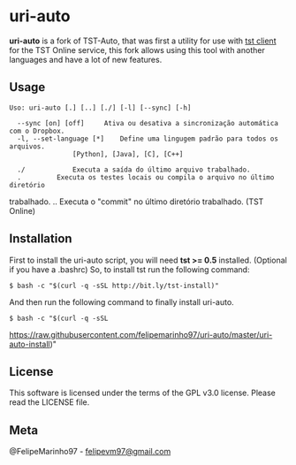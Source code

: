 # uri-auto

<b>uri-auto</b> is a fork of TST-Auto, that was first a utility for use with <a 
href="https://github.com/daltonserey/tst">tst client</a> for 
the 
TST Online service, this fork allows using this tool with another languages and have a lot of 
new features.

## Usage

	Uso: uri-auto [.] [..] [./] [-l] [--sync] [-h]

	  --sync [on] [off]		Ativa ou desativa a sincronização automática com o Dropbox.
	  -l, --set-language [*]	Define uma lingugem padrão para todos os arquivos.
					[Python], [Java], [C], [C++]

	  ./			Executa a saída do último arquivo trabalhado.
 	  .			Executa os testes locais ou compila o arquivo no último diretório 
trabalhado.
	  ..			Executa o "commit" no último diretório trabalhado. (TST Online)


## Installation

First to install the uri-auto script, you will need <b>tst >= 0.5</b> installed. (Optional if you 
have a .bashrc)
So, to install tst run the following command:

    $ bash -c "$(curl -q -sSL http://bit.ly/tst-install)"
    
And then run the following command to finally install uri-auto.
    
    $ bash -c "$(curl -q -sSL 
https://raw.githubusercontent.com/felipemarinho97/uri-auto/master/uri-auto-install)"
    
## License

This software is licensed under the terms of the GPL v3.0 license. Please read the LICENSE file.

## Meta

@FelipeMarinho97 - felipevm97@gmail.com
